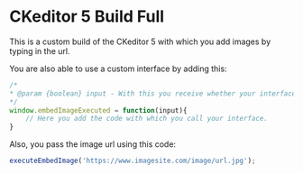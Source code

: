 # CKeditor 5 Build Full
This is a custom build of the CKeditor 5 with which you add images by typing in the url.

You are also able to use a custom interface by adding this:
```javascript
/*
* @param {boolean} input - With this you receive whether your interface is needed.
*/
window.embedImageExecuted = function(input){
	// Here you add the code with which you call your interface.
}
```

Also, you pass the image url using this code:
```javascript
executeEmbedImage('https://www.imagesite.com/image/url.jpg');
```
